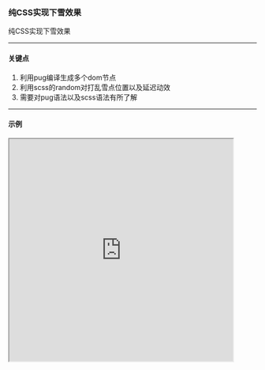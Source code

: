 ### 纯CSS实现下雪效果

纯CSS实现下雪效果

---

#### 关键点
1. 利用pug编译生成多个dom节点
2. 利用scss的random对打乱雪点位置以及延迟动效
3. 需要对pug语法以及scss语法有所了解

---

#### 示例
<iframe width="90%" height="450" allowfullscreen="allowfullscreen" src="https://codepen.io/superwtt/embed/BazNOYg?height=450&theme-id=default&default-tab=result"></iframe>